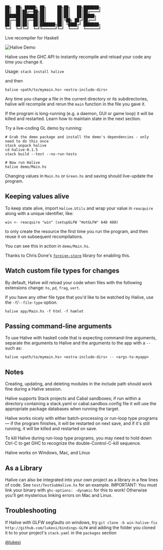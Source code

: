 ```
██╗  ██╗ █████╗ ██╗     ██╗██╗   ██╗███████╗
██║  ██║██╔══██╗██║     ██║██║   ██║██╔════╝
███████║███████║██║     ██║██║   ██║█████╗
██╔══██║██╔══██║██║     ██║╚██╗ ██╔╝██╔══╝
██║  ██║██║  ██║███████╗██║ ╚████╔╝ ███████╗
╚═╝  ╚═╝╚═╝  ╚═╝╚══════╝╚═╝  ╚═══╝  ╚══════╝
```
Live recompiler for Haskell

![Halive Demo](http://lukexi.github.io/HaliveDemo.gif)

Halive uses the GHC API to instantly recompile
and reload your code any time you change it.

Usage:
`stack install halive`

and then

`halive <path/to/mymain.hs> <extra-include-dirs>`

Any time you change a file in the current directory or its subdirectories,
halive will recompile and rerun the `main` function in the file you gave it.

If the program is long-running (e.g. a daemon, GUI or game loop) it will be
killed and restarted. Learn how to maintain state in the next section.

Try a live-coding GL demo by running:
```
# Grab the demo package and install the demo's dependencies - only need to do this once
stack unpack halive
cd halive-0.1.5
stack build --test --no-run-tests

# Now run Halive
halive demo/Main.hs
```
Changing values in `Main.hs` or `Green.hs` and saving should live-update the program.

Keeping values alive
--------------------

To keep state alive, import `Halive.Utils` and wrap
your value in `reacquire` along with a unique identifier, like:

`win <- reacquire "win" (setupGLFW "HotGLFW" 640 480)`

to only create the resource the first time you run the program, and then
reuse it on subsequent recompilations.

You can see this in action in `demo/Main.hs`.

Thanks to Chris Done's
[`foreign-store`](https://hackage.haskell.org/package/foreign-store)
library for enabling this.

Watch custom file types for changes
-----------------------------------

By default, Halive will reload your code when files with the following extensions change: `hs`, `pd`, `frag`, `vert`.

If you have any other file type that you'd like to be watched by Halive, use the `-f`/`--file-type` option.

`halive app/Main.hs -f html -f hamlet`

Passing command-line arguments
------------------------------

To use Halive with haskell code that is expecting command-line arguments,
separate the arguments to Halive and the arguments to the app with a `--`
such as:

`halive <path/to/mymain.hs> <extra-include-dirs> -- <args-to-myapp>`

Notes
-----

Creating, updating, and deleting modules in the include path should
work fine during a Halive session.

Halive supports Stack projects and Cabal sandboxes;
if run within a directory containing a stack.yaml or cabal.sandbox.config
file it will use the appropriate package databases when running the target.

Halive works nicely with either batch-processing or run-loop type
programs — if the program finishes, it will be restarted on next save,
and if it's still running, it will be killed and restarted on save.

To kill Halive during run-loop type programs, you may need to hold down Ctrl-C
to get GHC to recognize the double-Control-C-kill sequence.

Halive works on Windows, Mac, and Linux

As a Library
------------
Halive can also be integrated into your own project as a library in a few lines of code. See `test/TestSubHalive.hs` for an example.
IMPORTANT: You must link your binary with `ghc-options: -dynamic` for this to work! Otherwise you'll get mysterious linking errors on Mac and Linux.

Troubleshooting
---------------
If Halive with GLFW segfaults on windows, try `git clone -b win-halive-fix http://github.com/lukexi/bindings-GLFW` and adding the folder you cloned it to to your project's `stack.yaml` in the `packages` section

[@lukexi](http://twitter.com/lukexi)
